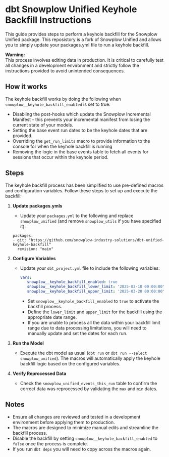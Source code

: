 # dbt Snowplow Unified Keyhole Backfill Instructions

This guide provides steps to perform a keyhole backfill for the Snowplow Unified package. This reposistory is a fork of Snowplow Unified and allows you to simply update your packages.yml file to run a keyhole backfill.

**Warning:**  
This process involves editing data in production. It is critical to carefully test all changes in a development environment and strictly follow the instructions provided to avoid unintended consequences.

## How it works

The keyhole backfill works by doing the following when `snowplow__keyhole_backfill_enabled` is set to true:
- Disabling the post-hooks which update the Snowplow Incremental Manifest - this prevents your incremental manifest from losing the current state of your models.
- Setting the base event run dates to be the keyhole dates that are provided.
- Overriding the `get_run_limits` macro to provide information to the console for when the keyhole backfill is running
- Removing the logic in the base events table to fetch all events for sessions that occur within the keyhole period.

## Steps

The keyhole backfill process has been simplified to use pre-defined macros and configuration variables. Follow these steps to set up and execute the backfill:

1. **Update packages.ymls**
    - Update your `packages.yml` to the following and replace `snowplow_unified` (and remove `snowplow_utils` if you have specified it):
    ```
    packages:
    - git: "https://github.com/snowplow-industry-solutions/dbt-unified-keyhole-backfill"
      revision: "main"
    ```

3. **Configure Variables**  
    - Update your `dbt_project.yml` file to include the following variables:
      ```yaml
      vars:
         snowplow__keyhole_backfill_enabled: true
         snowplow__keyhole_backfill_lower_limit: '2025-03-10 00:00:00'
         snowplow__keyhole_backfill_upper_limit: '2025-03-20 00:00:00'
      ```
      - Set `snowplow__keyhole_backfill_enabled` to `true` to activate the backfill process.
      - Define the `lower_limit` and `upper_limit` for the backfill using the appropriate date range.
      - If you are unable to process all the data within your backfill limit range due to data processing limitations, you will need to manually update and set the dates for each run.

4. **Run the Model**  
    - Execute the dbt model as usual (`dbt run` or `dbt run --select snowplow_unified`). The macros will automatically apply the keyhole backfill logic based on the configured variables.

5. **Verify Reprocessed Data**  
    - Check the `snowplow_unified_events_this_run` table to confirm the correct data was reprocessed by validating the `max` and `min` dates.

## Notes
- Ensure all changes are reviewed and tested in a development environment before applying them to production.
- The macros are designed to minimize manual edits and streamline the backfill process.
- Disable the backfill by setting `snowplow__keyhole_backfill_enabled` to `false` once the process is complete.
- If you run `dbt deps` you will need to copy across the macros again.
